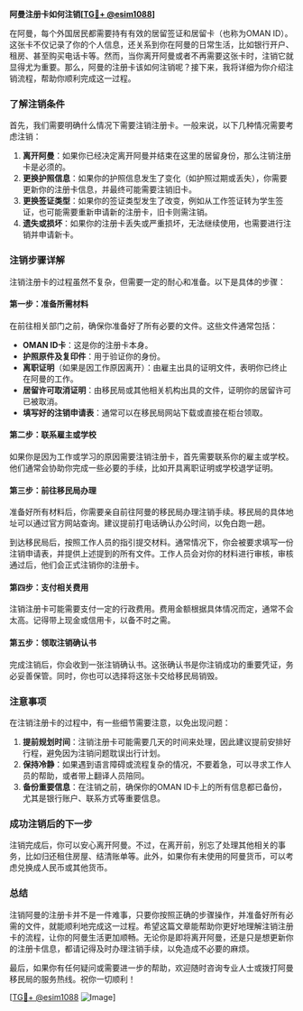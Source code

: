**阿曼注册卡如何注销[[TG💪+ @esim1088](https://t.me/s/esim1088)]**

在阿曼，每个外国居民都需要持有有效的居留签证和居留卡（也称为OMAN ID）。这张卡不仅记录了你的个人信息，还关系到你在阿曼的日常生活，比如银行开户、租房、甚至购买电话卡等。然而，当你离开阿曼或者不再需要这张卡时，注销它就显得尤为重要。那么，阿曼的注册卡该如何注销呢？接下来，我将详细为你介绍注销流程，帮助你顺利完成这一过程。

### 了解注销条件

首先，我们需要明确什么情况下需要注销注册卡。一般来说，以下几种情况需要考虑注销：

1. **离开阿曼**：如果你已经决定离开阿曼并结束在这里的居留身份，那么注销注册卡是必须的。
2. **更换护照信息**：如果你的护照信息发生了变化（如护照过期或丢失），你需要更新你的注册卡信息，并最终可能需要注销旧卡。
3. **更换签证类型**：如果你的签证类型发生了改变，例如从工作签证转为学生签证，也可能需要重新申请新的注册卡，旧卡则需注销。
4. **遗失或损坏**：如果你的注册卡丢失或严重损坏，无法继续使用，也需要进行注销并申请新卡。

### 注销步骤详解

注销注册卡的过程虽然不复杂，但需要一定的耐心和准备。以下是具体的步骤：

#### 第一步：准备所需材料

在前往相关部门之前，确保你准备好了所有必要的文件。这些文件通常包括：

- **OMAN ID卡**：这是你的注册卡本身。
- **护照原件及复印件**：用于验证你的身份。
- **离职证明**（如果是因工作原因离开）：由雇主出具的证明文件，表明你已终止在阿曼的工作。
- **居留许可取消证明**：由移民局或其他相关机构出具的文件，证明你的居留许可已被取消。
- **填写好的注销申请表**：通常可以在移民局网站下载或直接在柜台领取。

#### 第二步：联系雇主或学校

如果你是因为工作或学习的原因需要注销注册卡，首先需要联系你的雇主或学校。他们通常会协助你完成一些必要的手续，比如开具离职证明或学校退学证明。

#### 第三步：前往移民局办理

准备好所有材料后，你需要亲自前往阿曼的移民局办理注销手续。移民局的具体地址可以通过官方网站查询。建议提前打电话确认办公时间，以免白跑一趟。

到达移民局后，按照工作人员的指引提交材料。通常情况下，你会被要求填写一份注销申请表，并提供上述提到的所有文件。工作人员会对你的材料进行审核，审核通过后，他们会正式注销你的注册卡。

#### 第四步：支付相关费用

注销注册卡可能需要支付一定的行政费用。费用金额根据具体情况而定，通常不会太高。记得带上现金或信用卡，以备不时之需。

#### 第五步：领取注销确认书

完成注销后，你会收到一张注销确认书。这张确认书是你注销成功的重要凭证，务必妥善保管。同时，你也可以选择将这张卡交给移民局销毁。

### 注意事项

在注销注册卡的过程中，有一些细节需要注意，以免出现问题：

1. **提前规划时间**：注销注册卡可能需要几天的时间来处理，因此建议提前安排好行程，避免因为注销问题耽误出行计划。
2. **保持冷静**：如果遇到语言障碍或流程复杂的情况，不要着急，可以寻求工作人员的帮助，或者带上翻译人员陪同。
3. **备份重要信息**：在注销之前，确保你的OMAN ID卡上的所有信息都已备份，尤其是银行账户、联系方式等重要信息。

### 成功注销后的下一步

注销完成后，你可以安心离开阿曼。不过，在离开前，别忘了处理其他相关的事务，比如归还租住房屋、结清账单等。此外，如果你有未使用的阿曼货币，可以考虑兑换成人民币或其他货币。

### 总结

注销阿曼的注册卡并不是一件难事，只要你按照正确的步骤操作，并准备好所有必需的文件，就能顺利地完成这一过程。希望这篇文章能帮助你更好地理解注销注册卡的流程，让你的阿曼生活更加顺畅。无论你是即将离开阿曼，还是只是想更新你的注册卡信息，都请记得及时办理注销手续，以免造成不必要的麻烦。

最后，如果你有任何疑问或需要进一步的帮助，欢迎随时咨询专业人士或拨打阿曼移民局的服务热线。祝你一切顺利！

[[TG💪+ @esim1088](https://t.me/s/esim1088) ![Image](https://i.postimg.cc/4NQfJmqS/Snipaste-2025-05-13-00-14-12.png)]